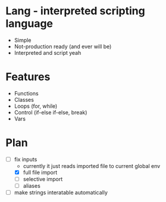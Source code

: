# Lang - interpreted scripting language
- Simple
- Not-production ready (and ever will be)
- Interpreted and script yeah

# Features
- Functions
- Classes
- Loops (for, while)
- Control (if-else if-else, break)
- Vars

# Plan
- [ ] fix inputs
    - currently it just reads imported file to current global env
    - [x] full file import
    - [ ] selective import
    - [ ] aliases
- [ ] make strings interatable automatically
